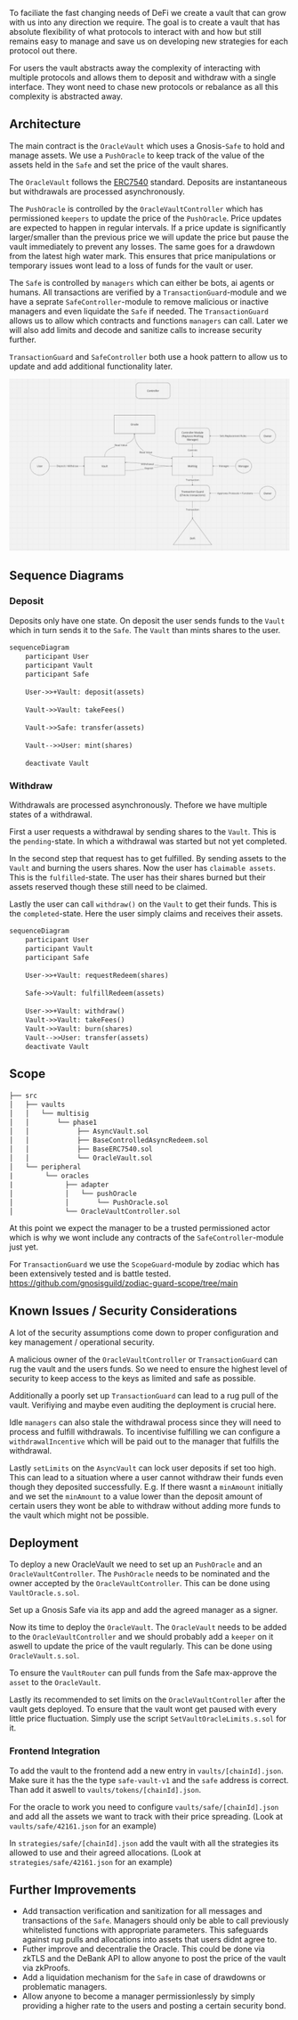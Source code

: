 To faciliate the fast changing needs of DeFi we create a vault that can grow with us into any direction we require. The goal is to create a vault that has absolute flexibility of what protocols to interact with and how but still remains easy to manage and save us on developing new strategies for each protocol out there.

For users the vault abstracts away the complexity of interacting with multiple protocols and allows them to deposit and withdraw with a single interface. They wont need to chase new protocols or rebalance as all this complexity is abstracted away.

## Architecture

The main contract is the `OracleVault` which uses a Gnosis-`Safe` to hold and manage assets. We use a `PushOracle` to keep track of the value of the assets held in the `Safe` and set the price of the vault shares.

The `OracleVault` follows the [ERC7540](https://eips.ethereum.org/EIPS/eip-7540) standard. Deposits are instantaneous but withdrawals are processed asynchronously.

The `PushOracle` is controlled by the `OracleVaultController` which has permissioned `keepers` to update the price of the `PushOracle`. Price updates are expected to happen in regular intervals. If a price update is significantly larger/smaller than the previous price we will update the price but pause the vault immediately to prevent any losses. The same goes for a drawdown from the latest high water mark. This ensures that price manipulations or temporary issues wont lead to a loss of funds for the vault or user.

The `Safe` is controlled by `managers` which can either be bots, ai agents or humans. All transactions are verified by a `TransactionGuard`-module and we have a seprate `SafeController`-module to remove malicious or inactive managers and even liquidate the `Safe` if needed. The `TransactionGuard` allows us to allow which contracts and functions `managers` can call. Later we will also add limits and decode and sanitize calls to increase security further.

`TransactionGuard` and `SafeController` both use a hook pattern to allow us to update and add additional functionality later.

![schema](images/schema.png)

## Sequence Diagrams

### Deposit

Deposits only have one state. On deposit the user sends funds to the `Vault` which in turn sends it to the `Safe`. The `Vault` than mints shares to the user.

```mermaid
sequenceDiagram
    participant User
    participant Vault
    participant Safe

    User->>+Vault: deposit(assets)

    Vault->>Vault: takeFees()

    Vault->>Safe: transfer(assets)

    Vault-->>User: mint(shares)

    deactivate Vault
```

### Withdraw

Withdrawals are processed asynchronously. Thefore we have multiple states of a withdrawal. 

First a user requests a withdrawal by sending shares to the `Vault`. This is the `pending`-state. In which a withdrawal was started but not yet completed.

In the second step that request has to get fulfilled. By sending assets to the `Vault` and burning the users shares. Now the user has `claimable assets`. This is the `fulfilled`-state. The user has their shares burned but their assets reserved though these still need to be claimed.

Lastly the user can call `withdraw()` on the `Vault` to get their funds. This is the `completed`-state. Here the user simply claims and receives their assets.


```mermaid
sequenceDiagram
    participant User
    participant Vault
    participant Safe

    User->>+Vault: requestRedeem(shares)

    Safe->>Vault: fulfillRedeem(assets)

    User->>+Vault: withdraw()
    Vault->>Vault: takeFees()
    Vault->>Vault: burn(shares)
    Vault-->>User: transfer(assets)
    deactivate Vault
```

## Scope

```
├── src
│   ├── vaults
│   │   └── multisig
│   │       └── phase1
│   │            ├── AsyncVault.sol
│   │            ├── BaseControlledAsyncRedeem.sol
│   │            ├── BaseERC7540.sol
│   │            └── OracleVault.sol
│   └── peripheral
|        └── oracles
|             ├── adapter
│             │   └── pushOracle
│             │       └── PushOracle.sol
│             └── OracleVaultController.sol
```

At this point we expect the manager to be a trusted permissioned actor which is why we wont include any contracts of the `SafeController`-module just yet.

For `TransactionGuard` we use the `ScopeGuard`-module by zodiac which has been extensively tested and is battle tested. https://github.com/gnosisguild/zodiac-guard-scope/tree/main

## Known Issues / Security Considerations

A lot of the security assumptions come down to proper configuration and key management / operational security.

A malicious owner of the `OracleVaultController` or `TransactionGuard` can rug the vault and the users funds. So we need to ensure the highest level of security to keep access to the keys as limited and safe as possible.

Additionally a poorly set up `TransactionGuard` can lead to a rug pull of the vault. Verifiying and maybe even auditing the deployment is crucial here.

Idle `managers` can also stale the withdrawal process since they will need to process and fulfill withdrawals. To incentivise fulfilling we can configure a `withdrawalIncentive` which will be paid out to the manager that fulfills the withdrawal.

Lastly `setLimits` on the `AsyncVault` can lock user deposits if set too high. This can lead to a situation where a user cannot withdraw their funds even though they deposited successfully. E.g. If there wasnt a `minAmount` initially and we set the `minAmount` to a value lower than the deposit amount of certain users they wont be able to withdraw without adding more funds to the vault which might not be possible.


## Deployment

To deploy a new OracleVault we need to set up an `PushOracle` and an `OracleVaultController`. The `PushOracle` needs to be nominated and the owner accepted by the `OracleVaultController`. This can be done using `VaultOracle.s.sol`.

Set up a Gnosis Safe via its app and add the agreed manager as a signer.

Now its time to deploy the `OracleVault`. The `OracleVault` needs to be added to the `OracleVaultController` and we should probably add a `keeper` on it aswell to update the price of the vault regularly. This can be done using `OracleVault.s.sol`.

To ensure the `VaultRouter` can pull funds from the Safe max-approve the `asset` to the `OracleVault`.

Lastly its recommended to set limits on the `OracleVaultController` after the vault gets deployed. To ensure that the vault wont get paused with every little price fluctuation. Simply use the script `SetVaultOracleLimits.s.sol` for it.

### Frontend Integration

To add the vault to the frontend add a new entry in `vaults/[chainId].json`. Make sure it has the the type `safe-vault-v1` and the `safe` address is correct. Than add it aswell to `vaults/tokens/[chainId].json`.

For the oracle to work you need to configure `vaults/safe/[chainId].json` and add all the assets we want to track with their price spreading. (Look at `vaults/safe/42161.json` for an example)

In `strategies/safe/[chainId].json` add the vault with all the strategies its allowed to use and their agreed allocations. (Look at `strategies/safe/42161.json` for an example)


## Further Improvements

- Add transaction verification and sanitization for all messages and transactions of the `Safe`. Managers should only be able to call previously whitelisted functions with appropriate parameters. This safeguards against rug pulls and allocations into assets that users didnt agree to.
- Futher improve and decentralie the Oracle. This could be done via zkTLS and the DeBank API to allow anyone to post the price of the vault via zkProofs.
- Add a liquidation mechanism for the `Safe` in case of drawdowns or problematic managers.
- Allow anyone to become a manager permissionlessly by simply providing a higher rate to the users and posting a certain security bond.